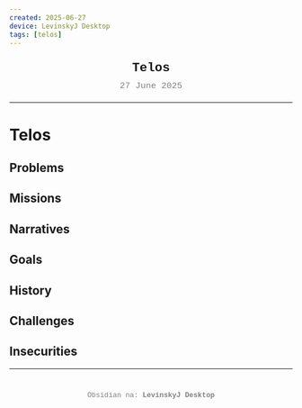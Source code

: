 ```yaml
---
created: 2025-06-27
device: LevinskyJ Desktop
tags: [telos]
---
```

<div style="text-align: center; font-size: 1.6em; font-weight: bold; padding: 10px 0; font-family: Courier New">
  Telos
</div>

<div style="text-align: center; color: gray; font-size: 1.1em; margin-bottom: 20px; font-family: Courier New">
  27 June 2025
</div>

---

# Telos


## Problems


## Missions


## Narratives


## Goals


## History


## Challenges


## Insecurities

---

<div style="text-align: center; color: gray; font-size: 0.9em; margin-top: 40px; font-family: Courier New">
  Obsidian na: <strong>LevinskyJ Desktop</strong>
</div>
